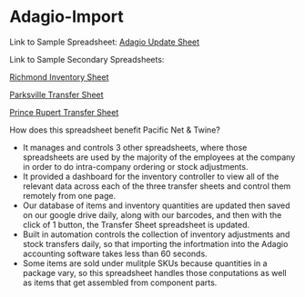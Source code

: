 # Adagio-Import
Link to Sample Spreadsheet: [Adagio Update Sheet](https://docs.google.com/spreadsheets/d/1OQRe83LOCfVHXeUMyys4EgUHRWu-t6j4LS-4fcqZk9I/edit#gid=0)

Link to Sample Secondary Spreadsheets:

[Richmond Inventory Sheet](https://docs.google.com/spreadsheets/d/1xOPpbKWbi1u6njI3PIOygDLUjTn1l30q-5B3KSCv-9s/edit#gid=2102194094)

[Parksville Transfer Sheet](https://docs.google.com/spreadsheets/d/1IfQpA0Iu361oacHyRZC38JJZE0u_-7j195B_Xy-Qfiw/edit#gid=1340095049)

[Prince Rupert Transfer Sheet](https://docs.google.com/spreadsheets/d/1wrM_A0UeFiaW0BCeiHRpRCFw2CsnUfndEyZ-dcd4vYI/edit#gid=407280159)

How does this spreadsheet benefit Pacific Net & Twine?
- It manages and controls 3 other spreadsheets, where those spreadsheets are used by the majority of the employees at the company in order to do intra-company ordering or stock adjustments.
- It provided a dashboard for the inventory controller to view all of the relevant data across each of the three transfer sheets and control them remotely from one page.
- Our database of items and inventory quantities are updated then saved on our google drive daily, along with our barcodes, and then with the click of 1 button, the Transfer Sheet spreadsheet is updated.
- Built in automation controls the collection of inventory adjustments and stock transfers daily, so that importing the infortmation into the Adagio accounting software takes less than 60 seconds.
- Some items are sold under mulitple SKUs because quantities in a package vary, so this spreadsheet handles those conputations as well as items that get assembled from component parts.


